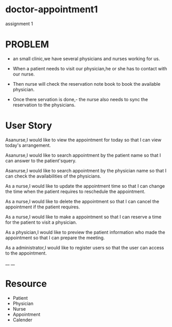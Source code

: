# doctor-appointment1
assignment 1


# PROBLEM

- an small clinic,we have several physicians and nurses working for us.

- When a patient needs to visit our physician,he or she has to contact with our nurse.

- Then nurse will check the reservation note book to book the available physician.
- Once there servation is done,- the nurse also needs to sync the reservation to the physicians.




# User Story

Asanurse,I would like to view the appointment for today so that I can view today's arrangement.

Asanurse,I would like to search appointment by the patient name so that I can answer to the patient'squery.

Asanurse,I would like to search appointment by the physician name so that I can check the availabilities of the physicians.

As a nurse,I would like to update the appointment time so that I can change the time when the patient requires to reschedule the appointment.

As a nurse,I would like to delete the appointment so that I can cancel the appointment if the patient requires.

As a nurse,I would like to make a appointment so that I can reserve a time for the patient to visit a physician.

As a physician,I would like to preview the patient information who made the appointment so that I can prepare the meeting.

As a administrator,I would like to register users so that the user can access to the appointment.

__
__
# Resource

- Patient
- Physician
- Nurse
- Appointment
- Calender
